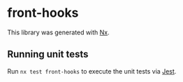 # front-hooks

This library was generated with [Nx](https://nx.dev).

## Running unit tests

Run `nx test front-hooks` to execute the unit tests via [Jest](https://jestjs.io).
